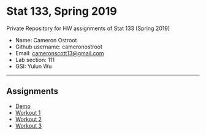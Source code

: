 # Stat 133, Spring 2019

Private Repository for HW assignments of Stat 133 (Spring 2019)

- Name: Cameron Ostroot
- Github username: cameronostroot
- Email: cameronscott13@gmail.com
- Lab section: 111
- GSI: Yulun Wu

-----

## Assignments

- [Demo](demo)
- [Workout 1](workout01)
- [Workout 2](Workout02)
- [Workout 3](binomail)


